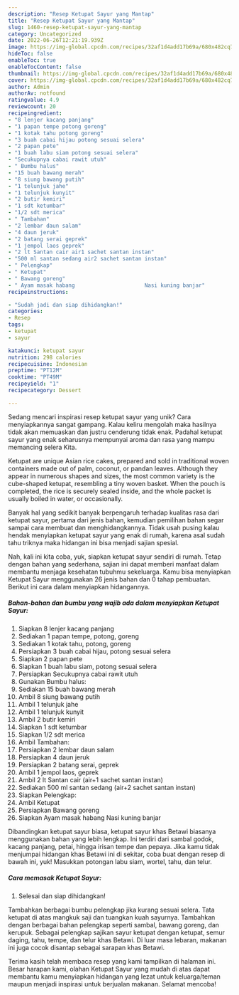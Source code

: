 ```yaml
---
description: "Resep Ketupat Sayur yang Mantap"
title: "Resep Ketupat Sayur yang Mantap"
slug: 1460-resep-ketupat-sayur-yang-mantap
category: Uncategorized
date: 2022-06-26T12:21:19.939Z
image: https://img-global.cpcdn.com/recipes/32af1d4add17b69a/680x482cq70/ketupat-sayur-foto-resep-utama.jpg
hideToc: false
enableToc: true
enableTocContent: false
thumbnail: https://img-global.cpcdn.com/recipes/32af1d4add17b69a/680x482cq70/ketupat-sayur-foto-resep-utama.jpg
cover: https://img-global.cpcdn.com/recipes/32af1d4add17b69a/680x482cq70/ketupat-sayur-foto-resep-utama.jpg
author: Admin
authorAv: notfound
ratingvalue: 4.9
reviewcount: 20
recipeingredient:
- "8 lenjer kacang panjang"
- "1 papan tempe potong goreng"
- "1 kotak tahu potong goreng"
- "3 buah cabai hijau potong sesuai selera"
- "2 papan pete"
- "1 buah labu siam potong sesuai selera"
- "Secukupnya cabai rawit utuh"
- " Bumbu halus"
- "15 buah bawang merah"
- "8 siung bawang putih"
- "1 telunjuk jahe"
- "1 telunjuk kunyit"
- "2 butir kemiri"
- "1 sdt ketumbar"
- "1/2 sdt merica"
- " Tambahan"
- "2 lembar daun salam"
- "4 daun jeruk"
- "2 batang serai geprek"
- "1 jempol laos geprek"
- "2 lt Santan cair air1 sachet santan instan"
- "500 ml santan sedang air2 sachet santan instan"
- " Pelengkap"
- " Ketupat"
- " Bawang goreng"
- " Ayam masak habang                      Nasi kuning banjar"
recipeinstructions:

- "Sudah jadi dan siap dihidangkan!"
categories:
- Resep
tags:
- ketupat
- sayur

katakunci: ketupat sayur 
nutrition: 298 calories
recipecuisine: Indonesian
preptime: "PT12M"
cooktime: "PT49M"
recipeyield: "1"
recipecategory: Dessert

---
```





Sedang mencari inspirasi resep ketupat sayur yang unik? Cara menyiapkannya sangat gampang. Kalau keliru mengolah maka hasilnya tidak akan memuaskan dan justru cenderung tidak enak. Padahal ketupat sayur yang enak seharusnya mempunyai aroma dan rasa yang mampu memancing selera Kita.





Ketupat are unique Asian rice cakes, prepared and sold in traditional woven containers made out of palm, coconut, or pandan leaves. Although they appear in numerous shapes and sizes, the most common variety is the cube-shaped ketupat, resembling a tiny woven basket. When the pouch is completed, the rice is securely sealed inside, and the whole packet is usually boiled in water, or occasionally.

Banyak hal yang sedikit banyak berpengaruh terhadap kualitas rasa dari ketupat sayur, pertama dari jenis bahan, kemudian pemilihan bahan segar sampai cara membuat dan menghidangkannya. Tidak usah pusing kalau hendak menyiapkan ketupat sayur yang enak di rumah, karena asal sudah tahu triknya maka hidangan ini bisa menjadi sajian spesial.






Nah, kali ini kita coba, yuk, siapkan ketupat sayur sendiri di rumah. Tetap dengan bahan yang sederhana, sajian ini dapat memberi manfaat dalam membantu menjaga kesehatan tubuhmu sekeluarga. Kamu bisa menyiapkan Ketupat Sayur menggunakan 26 jenis bahan dan 0 tahap pembuatan. Berikut ini cara dalam menyiapkan hidangannya.

<!--inarticleads1-->

##### Bahan-bahan dan bumbu yang wajib ada dalam menyiapkan Ketupat Sayur:

1. Siapkan 8 lenjer kacang panjang
1. Sediakan 1 papan tempe, potong, goreng
1. Sediakan 1 kotak tahu, potong, goreng
1. Persiapkan 3 buah cabai hijau, potong sesuai selera
1. Siapkan 2 papan pete
1. Siapkan 1 buah labu siam, potong sesuai selera
1. Persiapkan Secukupnya cabai rawit utuh
1. Gunakan  Bumbu halus:
1. Sediakan 15 buah bawang merah
1. Ambil 8 siung bawang putih
1. Ambil 1 telunjuk jahe
1. Ambil 1 telunjuk kunyit
1. Ambil 2 butir kemiri
1. Siapkan 1 sdt ketumbar
1. Siapkan 1/2 sdt merica
1. Ambil  Tambahan:
1. Persiapkan 2 lembar daun salam
1. Persiapkan 4 daun jeruk
1. Persiapkan 2 batang serai, geprek
1. Ambil 1 jempol laos, geprek
1. Ambil 2 lt Santan cair (air+1 sachet santan instan)
1. Sediakan 500 ml santan sedang (air+2 sachet santan instan)
1. Siapkan  Pelengkap:
1. Ambil  Ketupat
1. Persiapkan  Bawang goreng
1. Siapkan  Ayam masak habang                      Nasi kuning banjar


Dibandingkan ketupat sayur biasa, ketupat sayur khas Betawi biasanya menggunakan bahan yang lebih lengkap. Ini terdiri dari sambal godok, kacang panjang, petai, hingga irisan tempe dan pepaya. Jika kamu tidak menjumpai hidangan khas Betawi ini di sekitar, coba buat dengan resep di bawah ini, yuk! Masukkan potongan labu siam, wortel, tahu, dan telur. 

<!--inarticleads2-->

##### Cara memasak Ketupat Sayur:


1. Selesai dan siap dihidangkan!

Tambahkan berbagai bumbu pelengkap jika kurang sesuai selera. Tata ketupat di atas mangkuk saji dan tuangkan kuah sayurnya. Tambahkan dengan berbagai bahan pelengkap seperti sambal, bawang goreng, dan kerupuk. Sebagai pelengkap sajikan sayur ketupat dengan ketupat, semur daging, tahu, tempe, dan telur khas Betawi. Di luar masa lebaran, makanan ini juga cocok disantap sebagai sarapan khas Betawi. 

Terima kasih telah membaca resep yang kami tampilkan di halaman ini. Besar harapan kami, olahan Ketupat Sayur yang mudah di atas dapat membantu kamu menyiapkan hidangan yang lezat untuk keluarga/teman maupun menjadi inspirasi untuk berjualan makanan. Selamat mencoba!
